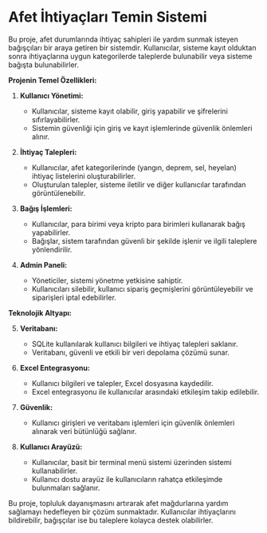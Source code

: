 # Afet İhtiyaçları Temin Sistemi
Bu proje, afet durumlarında ihtiyaç sahipleri ile yardım sunmak isteyen bağışçıları bir araya getiren bir sistemdir. Kullanıcılar, sisteme kayıt olduktan sonra ihtiyaçlarına uygun kategorilerde taleplerde bulunabilir veya sisteme bağışta bulunabilirler.

**Projenin Temel Özellikleri:**

1. **Kullanıcı Yönetimi:**
   - Kullanıcılar, sisteme kayıt olabilir, giriş yapabilir ve şifrelerini sıfırlayabilirler.
   - Sistemin güvenliği için giriş ve kayıt işlemlerinde güvenlik önlemleri alınır.

2. **İhtiyaç Talepleri:**
   - Kullanıcılar, afet kategorilerinde (yangın, deprem, sel, heyelan) ihtiyaç listelerini oluşturabilirler.
   - Oluşturulan talepler, sisteme iletilir ve diğer kullanıcılar tarafından görüntülenebilir.

3. **Bağış İşlemleri:**
   - Kullanıcılar, para birimi veya kripto para birimleri kullanarak bağış yapabilirler.
   - Bağışlar, sistem tarafından güvenli bir şekilde işlenir ve ilgili taleplere yönlendirilir.

4. **Admin Paneli:**
   - Yöneticiler, sistemi yönetme yetkisine sahiptir.
   - Kullanıcıları silebilir, kullanıcı sipariş geçmişlerini görüntüleyebilir ve siparişleri iptal edebilirler.

**Teknolojik Altyapı:**

5. **Veritabanı:**
   - SQLite kullanılarak kullanıcı bilgileri ve ihtiyaç talepleri saklanır.
   - Veritabanı, güvenli ve etkili bir veri depolama çözümü sunar.

6. **Excel Entegrasyonu:**
   - Kullanıcı bilgileri ve talepler, Excel dosyasına kaydedilir.
   - Excel entegrasyonu ile kullanıcılar arasındaki etkileşim takip edilebilir.

7. **Güvenlik:**
   - Kullanıcı girişleri ve veritabanı işlemleri için güvenlik önlemleri alınarak veri bütünlüğü sağlanır.  

8. **Kullanıcı Arayüzü:**
   - Kullanıcılar, basit bir terminal menü sistemi üzerinden sistemi kullanabilirler.
   - Kullanıcı dostu arayüz ile kullanıcıların rahatça etkileşimde bulunmaları sağlanır.

Bu proje, topluluk dayanışmasını artırarak afet mağdurlarına yardım sağlamayı hedefleyen bir çözüm sunmaktadır. Kullanıcılar ihtiyaçlarını bildirebilir, bağışçılar ise bu taleplere kolayca destek olabilirler.

